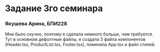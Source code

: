 # Задание 3го семинара 
### Якушева Арина, БПИ228
Мне было скучно, поэтому я сделала немного больше, чем требуется. 
Тут в основном дефолтные файлы, я создала 3 файла компонентов (Header.tsx, ProductList.tsx, Footer.tsx),
поменяла App.tsx и файл стилей. 